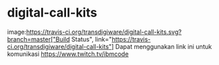 # digital-call-kits
image:https://travis-ci.org/transdigiware/digital-call-kits.svg?branch=master["Build Status", link="https://travis-ci.org/transdigiware/digital-call-kits"]
Dapat menggunakan link ini untuk komunikasi  https://www.twitch.tv/ibmcode
